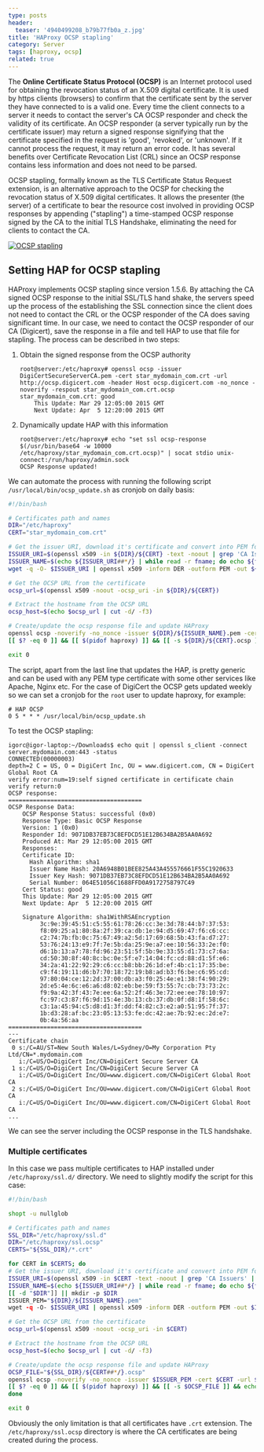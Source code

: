 ```yaml
---
type: posts
header:
  teaser: '4940499208_b79b77fb0a_z.jpg'
title: 'HAProxy OCSP stapling'
category: Server
tags: [haproxy, ocsp]
related: true
---
```


The **Online Certificate Status Protocol (OCSP)** is an Internet protocol used for obtaining the revocation status of an X.509 digital certificate.  It is used by https clients (browsers) to confirm that the certificate sent by the server they have connected to is a valid one. Every time the client connects to a server it needs to contact the server's CA OCSP responder and check the validity of its certificate. An OCSP responder (a server typically run by the certificate issuer) may return a signed response signifying that the certificate specified in the request is 'good', 'revoked', or 'unknown'. If it cannot process the request, it may return an error code. It has several benefits over Certificate Revocation List (CRL) since an OCSP response contains less information and does not need to be parsed.

OCSP stapling, formally known as the TLS Certificate Status Request extension, is an alternative approach to the OCSP for checking the revocation status of X.509 digital certificates. It allows the presenter (the server) of a certificate to bear the resource cost involved in providing OCSP responses by appending ("stapling") a time-stamped OCSP response signed by the CA to the initial TLS Handshake, eliminating the need for clients to contact the CA.

[![OCSP stapling](/blog/images/OCSP_Stapling.png)](/blog/images/OCSP_Stapling.png "OCSP stapling")

## Setting HAP for OCSP stapling

HAProxy implements OCSP stapling since version 1.5.6. By attaching the CA signed OCSP response to the initial SSL/TLS hand shake, the servers speed up the process of the establishing the SSL connection since the client does not need to contact the CRL or the OCSP responder of the CA does saving significant time. In our case, we need to contact the OCSP responder of our CA (Digicert), save the response in a file and tell HAP to use that file for stapling. The process can be described in two steps:

1.  Obtain the signed response from the OCSP authority

    ```
    root@server:/etc/haproxy# openssl ocsp -issuer DigiCertSecureServerCA.pem -cert star_mydomain_com.crt -url http://ocsp.digicert.com -header Host ocsp.digicert.com -no_nonce -noverify -respout star_mydomain_com.crt.ocsp
    star_mydomain_com.crt: good
        This Update: Mar 29 12:05:00 2015 GMT
        Next Update: Apr  5 12:20:00 2015 GMT
    ```

2.  Dynamically update HAP with this information

    ```
    root@server:/etc/haproxy# echo "set ssl ocsp-response $(/usr/bin/base64 -w 10000 /etc/haproxy/star_mydomain_com.crt.ocsp)" | socat stdio unix-connect:/run/haproxy/admin.sock
    OCSP Response updated!
    ```

We can automate the process with running the following script `/usr/local/bin/ocsp_update.sh` as cronjob on daily basis:

```bash
#!/bin/bash

# Certificates path and names
DIR="/etc/haproxy"
CERT="star_mydomain_com.crt"

# Get the issuer URI, download it's certificate and convert into PEM format
ISSUER_URI=$(openssl x509 -in ${DIR}/${CERT} -text -noout | grep 'CA Issuers' | cut -d: -f2,3)
ISSUER_NAME=$(echo ${ISSUER_URI##*/} | while read -r fname; do echo ${fname%.*}; done)
wget -q -O- $ISSUER_URI | openssl x509 -inform DER -outform PEM -out ${DIR}/${ISSUER_NAME}.pem

# Get the OCSP URL from the certificate
ocsp_url=$(openssl x509 -noout -ocsp_uri -in ${DIR}/${CERT})

# Extract the hostname from the OCSP URL
ocsp_host=$(echo $ocsp_url | cut -d/ -f3)

# Create/update the ocsp response file and update HAProxy
openssl ocsp -noverify -no_nonce -issuer ${DIR}/${ISSUER_NAME}.pem -cert ${DIR}/${CERT} -url $ocsp_url -header Host $ocsp_host -respout ${DIR}/${CERT}.ocsp
[[ $? -eq 0 ]] && [[ $(pidof haproxy) ]] && [[ -s ${DIR}/${CERT}.ocsp ]] && echo "set ssl ocsp-response $(/usr/bin/base64 -w 10000 ${DIR}/${CERT}.ocsp)" | socat stdio unix-connect:/run/haproxy/admin.sock

exit 0
```

The script, apart from the last line that updates the HAP, is pretty generic and can be used with any PEM type certificate with some other services like Apache, Nginx etc. For the case of DigiCert the OCSP gets updated weekly so we can set a cronjob for the `root` user to update haproxy, for example:

```
# HAP OCSP
0 5 * * * /usr/local/bin/ocsp_update.sh
```

To test the OCSP stapling:

```
igorc@igor-laptop:~/Downloads$ echo quit | openssl s_client -connect server.mydomain.com:443 -status
CONNECTED(00000003)
depth=2 C = US, O = DigiCert Inc, OU = www.digicert.com, CN = DigiCert Global Root CA
verify error:num=19:self signed certificate in certificate chain
verify return:0
OCSP response:
======================================
OCSP Response Data:
    OCSP Response Status: successful (0x0)
    Response Type: Basic OCSP Response
    Version: 1 (0x0)
    Responder Id: 9071DB37EB73C8EFDCD51E12B634BA2B5AA0A692
    Produced At: Mar 29 12:05:00 2015 GMT
    Responses:
    Certificate ID:
      Hash Algorithm: sha1
      Issuer Name Hash: 20A6948B01BEE825A43A455576661F55C1920633
      Issuer Key Hash: 9071DB37EB73C8EFDCD51E12B634BA2B5AA0A692
      Serial Number: 064E51056C1688FFD0A9172758797C49
    Cert Status: good
    This Update: Mar 29 12:05:00 2015 GMT
    Next Update: Apr  5 12:20:00 2015 GMT
 
    Signature Algorithm: sha1WithRSAEncryption
         3c:9e:39:45:51:c5:55:61:78:26:cc:3e:3d:78:44:b7:37:53:
         f8:09:25:a1:80:8a:2f:39:ca:db:1e:94:d5:69:47:f6:c6:cc:
         c2:74:7b:fb:0c:75:67:49:a2:5d:17:69:68:5b:43:fa:d7:27:
         53:76:24:13:e9:7f:7e:5b:da:25:9e:a7:ee:10:56:33:2e:f0:
         d6:1b:13:a7:78:fd:96:23:51:5f:5b:9e:33:55:d1:73:c7:6a:
         cd:50:30:8f:40:8c:bc:0e:5f:e7:14:04:fc:cd:88:d1:5f:e6:
         34:2a:41:22:92:29:c6:cc:b8:bb:26:1d:ef:4b:c1:17:35:be:
         c9:f4:19:11:d6:b7:70:18:72:19:b8:ad:b3:f6:be:c6:95:cd:
         97:80:04:ce:12:2d:37:00:db:a3:f0:25:4e:e1:38:f4:90:29:
         2d:e5:4e:6c:e6:a6:d8:02:eb:be:59:f3:55:7c:cb:73:73:2c:
         f9:9a:42:3f:43:7e:ee:6a:52:2f:46:3e:72:ee:ee:78:10:97:
         fc:97:c3:87:f6:9d:15:4e:3b:13:cb:37:db:0f:d8:1f:58:6c:
         c3:1a:45:94:c5:d8:d1:3f:dd:f4:82:c3:e2:a0:51:95:7f:37:
         1b:d3:28:af:bc:23:05:13:53:fe:dc:42:ae:7b:92:ec:2d:e7:
         0b:4a:56:aa
======================================
---
Certificate chain
 0 s:/C=AU/ST=New South Wales/L=Sydney/O=My Corporation Pty Ltd/CN=*.mydomain.com
   i:/C=US/O=DigiCert Inc/CN=DigiCert Secure Server CA
 1 s:/C=US/O=DigiCert Inc/CN=DigiCert Secure Server CA
   i:/C=US/O=DigiCert Inc/OU=www.digicert.com/CN=DigiCert Global Root CA
 2 s:/C=US/O=DigiCert Inc/OU=www.digicert.com/CN=DigiCert Global Root CA
   i:/C=US/O=DigiCert Inc/OU=www.digicert.com/CN=DigiCert Global Root CA
...
```

We can see the server including the OCSP response in the TLS handshake.

### Multiple certificates

In this case we pass multiple certificates to HAP installed under `/etc/haproxy/ssl.d/` directory. We need to slightly modify the script for this case:

```bash
#!/bin/bash

shopt -u nullglob

# Certificates path and names
SSL_DIR="/etc/haproxy/ssl.d"
DIR="/etc/haproxy/ssl.ocsp"
CERTS="${SSL_DIR}/*.crt"

for CERT in $CERTS; do
# Get the issuer URI, download it's certificate and convert into PEM format
ISSUER_URI=$(openssl x509 -in $CERT -text -noout | grep 'CA Issuers' | cut -d: -f2,3)
ISSUER_NAME=$(echo ${ISSUER_URI##*/} | while read -r fname; do echo ${fname%.*}; done)
[[ -d "$DIR"]] || mkdir -p $DIR
ISSUER_PEM="${DIR}/${ISSUER_NAME}.pem"
wget -q -O- $ISSUER_URI | openssl x509 -inform DER -outform PEM -out $ISSUER_PEM

# Get the OCSP URL from the certificate
ocsp_url=$(openssl x509 -noout -ocsp_uri -in $CERT)

# Extract the hostname from the OCSP URL
ocsp_host=$(echo $ocsp_url | cut -d/ -f3)

# Create/update the ocsp response file and update HAProxy
OCSP_FILE="${SSL_DIR}/${CERT##*/}.ocsp"
openssl ocsp -noverify -no_nonce -issuer $ISSUER_PEM -cert $CERT -url $ocsp_url -header Host $ocsp_host -respout $OCSP_FILE 
[[ $? -eq 0 ]] && [[ $(pidof haproxy) ]] && [[ -s $OCSP_FILE ]] && echo "set ssl ocsp-response $(/usr/bin/base64 -w 10000 $OCSP_FILE)" | socat stdio unix-connect:/run/haproxy/admin.sock
done

exit 0
``` 

Obviously the only limitation is that all certificates have `.crt` extension. The `/etc/haproxy/ssl.ocsp` directory is where the CA certificates are being created during the process.
